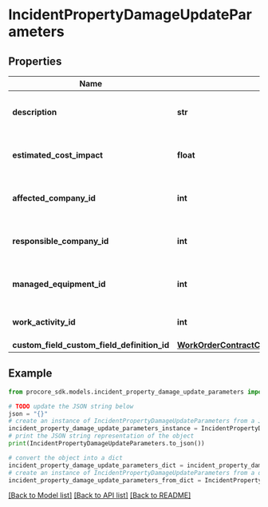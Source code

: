 # IncidentPropertyDamageUpdateParameters


## Properties

Name | Type | Description | Notes
------------ | ------------- | ------------- | -------------
**description** | **str** | Description of event in Rich Text format | [optional] 
**estimated_cost_impact** | **float** | Estimated cost impact of the record | [optional] 
**affected_company_id** | **int** | The ID of the Affected Company | [optional] 
**responsible_company_id** | **int** | The ID of the Responsible Company | [optional] 
**managed_equipment_id** | **int** | The ID of the Managed Equipment | [optional] 
**work_activity_id** | **int** | The ID of the Work Activity | [optional] 
**custom_field_custom_field_definition_id** | [**WorkOrderContractCustomFieldCustomFieldDefinitionId**](WorkOrderContractCustomFieldCustomFieldDefinitionId.md) |  | [optional] 

## Example

```python
from procore_sdk.models.incident_property_damage_update_parameters import IncidentPropertyDamageUpdateParameters

# TODO update the JSON string below
json = "{}"
# create an instance of IncidentPropertyDamageUpdateParameters from a JSON string
incident_property_damage_update_parameters_instance = IncidentPropertyDamageUpdateParameters.from_json(json)
# print the JSON string representation of the object
print(IncidentPropertyDamageUpdateParameters.to_json())

# convert the object into a dict
incident_property_damage_update_parameters_dict = incident_property_damage_update_parameters_instance.to_dict()
# create an instance of IncidentPropertyDamageUpdateParameters from a dict
incident_property_damage_update_parameters_from_dict = IncidentPropertyDamageUpdateParameters.from_dict(incident_property_damage_update_parameters_dict)
```
[[Back to Model list]](../README.md#documentation-for-models) [[Back to API list]](../README.md#documentation-for-api-endpoints) [[Back to README]](../README.md)


